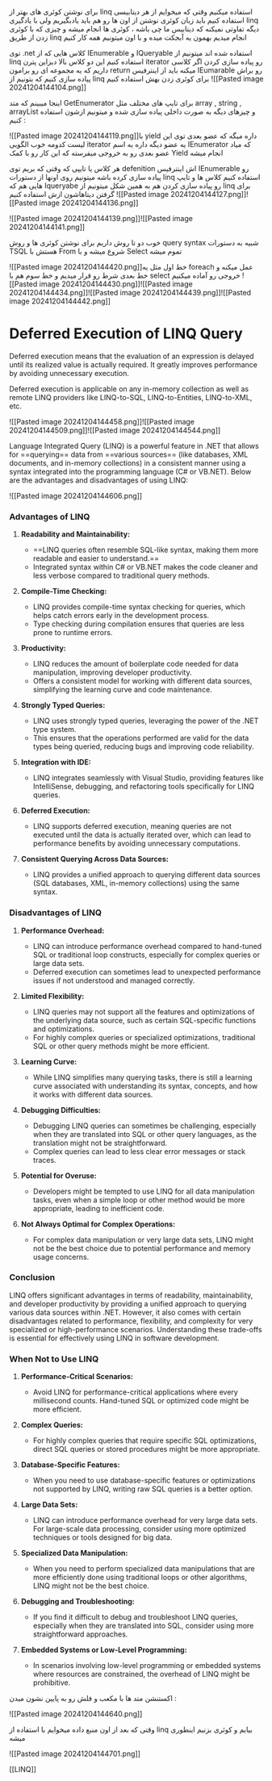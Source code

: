 برای نوشتن کوئری های بهتر از linq استفاده میکنیم 
وقتی که میخوایم از هر دیتابیسی استفاده کنیم باید زبان کوئری نوشتن از اون ها رو هم باید یادبگیریم ولی با یادگیری linq دیگه تفاوتی نمیکنه که دیتابیس ما چی باشه ، کوئری ها انجام میشه 
و چیزی که با کوئری زدن از طریق linq انجام میدیم بهمون یه آبجکت میده و با اون میتونیم همه کار کنیم 

توی .net کلاس هایی که از IEnumerable و IQueryable استفاده شده اند میتونیم از linq استفاده کنیم 
این دو کلاس بالا دیزاین پترن iterator رو پیاده سازی کردن 
اگر کلاسی داریم که یه مجموعه ای رو برامون return میکنه باید از اینترفیس  IEumarable رو براش پیاده سازی کنیم که بتونیم از linq برای کوئری زدن بهش استفاده کنیم 
![[Pasted image 20241204144104.png]]

اینجا میبینم که متد GetEnumerator برای تایپ های مختلف مثل array , string , arrayList و چیزهای دیگه به صورت داخلی پیاده سازی شده و میتونیم ازشون استفاده کنیم :

![[Pasted image 20241204144119.png]]با yield داره میگه که عضو بعدی توی این لیست کدومه 
خوب الگویی iterator یه عضو دیگه داره به اسم IEnumerator که میاد عضو بعدی رو به خروجی میفرسته که این کار رو با کمک Yield انجام میشه 

هر کلاس یا تایپی که وقتی که بریم توی defenition اش اینترفیس IEnumerable رو پیاده سازی کرده باشه میتونیم روی اونها از دستورات linq استفاده کنیم 
کلاس ها و تایپ هایی هم که Iqueryabe رو پیاده سازی کردن هم به همین شکل میتونیم از linq برای گرفتن دیتاهاشون ازش استفاده کنیم 
![[Pasted image 20241204144127.png]]![[Pasted image 20241204144136.png]]

![[Pasted image 20241204144139.png]]![[Pasted image 20241204144141.png]]

خوب دو تا روش داریم برای نوشتن کوئری ها و روش query syntax  شبیه به دستورات TSQL هستش 
با From شروع میشه و با Select تموم میشه 

![[Pasted image 20241204144420.png]]خط اول مثل یه foreach عمل میکنه و خط بعدی شرط رو قرار میدیم  و خط سوم هم با select خروجی رو آماده میکنیم 
![[Pasted image 20241204144430.png]]![[Pasted image 20241204144434.png]]![[Pasted image 20241204144439.png]]![[Pasted image 20241204144442.png]]


# Deferred Execution of LINQ Query

Deferred execution means that the evaluation of an expression is delayed until its realized value is actually required. It greatly improves performance by avoiding unnecessary execution.

Deferred execution is applicable on any in-memory collection as well as remote LINQ providers like LINQ-to-SQL, LINQ-to-Entities, LINQ-to-XML, etc.


![[Pasted image 20241204144458.png]]![[Pasted image 20241204144509.png]]![[Pasted image 20241204144544.png]]

Language Integrated Query (LINQ) is a powerful feature in .NET that allows for ==querying== data from ==various sources== (like databases, XML documents, and in-memory collections) in a consistent manner using a syntax integrated into the programming language (C# or VB.NET). Below are the advantages and disadvantages of using LINQ:


![[Pasted image 20241204144606.png]]
### Advantages of LINQ

1. **Readability and Maintainability:**
    
    - ==LINQ queries often resemble SQL-like syntax, making them more readable and easier to understand.==
    - Integrated syntax within C# or VB.NET makes the code cleaner and less verbose compared to traditional query methods.
2. **Compile-Time Checking:**
    
    - LINQ provides compile-time syntax checking for queries, which helps catch errors early in the development process.
    - Type checking during compilation ensures that queries are less prone to runtime errors.
3. **Productivity:**
    
    - LINQ reduces the amount of boilerplate code needed for data manipulation, improving developer productivity.
    - Offers a consistent model for working with different data sources, simplifying the learning curve and code maintenance.
4. **Strongly Typed Queries:**
    
    - LINQ uses strongly typed queries, leveraging the power of the .NET type system.
    - This ensures that the operations performed are valid for the data types being queried, reducing bugs and improving code reliability.
5. **Integration with IDE:**
    
    - LINQ integrates seamlessly with Visual Studio, providing features like IntelliSense, debugging, and refactoring tools specifically for LINQ queries.
6. **Deferred Execution:**
    
    - LINQ supports deferred execution, meaning queries are not executed until the data is actually iterated over, which can lead to performance benefits by avoiding unnecessary computations.
7. **Consistent Querying Across Data Sources:**
    
    - LINQ provides a unified approach to querying different data sources (SQL databases, XML, in-memory collections) using the same syntax.

### Disadvantages of LINQ

1. **Performance Overhead:**
    
    - LINQ can introduce performance overhead compared to hand-tuned SQL or traditional loop constructs, especially for complex queries or large data sets.
    - Deferred execution can sometimes lead to unexpected performance issues if not understood and managed correctly.
2. **Limited Flexibility:**
    
    - LINQ queries may not support all the features and optimizations of the underlying data source, such as certain SQL-specific functions and optimizations.
    - For highly complex queries or specialized optimizations, traditional SQL or other query methods might be more efficient.
3. **Learning Curve:**
    
    - While LINQ simplifies many querying tasks, there is still a learning curve associated with understanding its syntax, concepts, and how it works with different data sources.
4. **Debugging Difficulties:**
    
    - Debugging LINQ queries can sometimes be challenging, especially when they are translated into SQL or other query languages, as the translation might not be straightforward.
    - Complex queries can lead to less clear error messages or stack traces.
5. **Potential for Overuse:**
    
    - Developers might be tempted to use LINQ for all data manipulation tasks, even when a simple loop or other method would be more appropriate, leading to inefficient code.
6. **Not Always Optimal for Complex Operations:**
    
    - For complex data manipulation or very large data sets, LINQ might not be the best choice due to potential performance and memory usage concerns.

### Conclusion

LINQ offers significant advantages in terms of readability, maintainability, and developer productivity by providing a unified approach to querying various data sources within .NET. However, it also comes with certain disadvantages related to performance, flexibility, and complexity for very specialized or high-performance scenarios. Understanding these trade-offs is essential for effectively using LINQ in software development.
### When Not to Use LINQ

1. **Performance-Critical Scenarios:**
    
    - Avoid LINQ for performance-critical applications where every millisecond counts. Hand-tuned SQL or optimized code might be more efficient.
2. **Complex Queries:**
    
    - For highly complex queries that require specific SQL optimizations, direct SQL queries or stored procedures might be more appropriate.
3. **Database-Specific Features:**
    
    - When you need to use database-specific features or optimizations not supported by LINQ, writing raw SQL queries is a better option.
4. **Large Data Sets:**
    
    - LINQ can introduce performance overhead for very large data sets. For large-scale data processing, consider using more optimized techniques or tools designed for big data.
5. **Specialized Data Manipulation:**
    
    - When you need to perform specialized data manipulations that are more efficiently done using traditional loops or other algorithms, LINQ might not be the best choice.
6. **Debugging and Troubleshooting:**
    
    - If you find it difficult to debug and troubleshoot LINQ queries, especially when they are translated into SQL, consider using more straightforward approaches.
7. **Embedded Systems or Low-Level Programming:**
    
    - In scenarios involving low-level programming or embedded systems where resources are constrained, the overhead of LINQ might be prohibitive.


اکستنشن متد ها با مکعب و فلش رو به پایین نشون میدن :

![[Pasted image 20241204144640.png]]

وقتی که بعد از اون منبع داده میخوایم با استفاده  از linq بیایم و کوئری بزنیم اینطوری میشه

![[Pasted image 20241204144701.png]]

[[LINQ]]